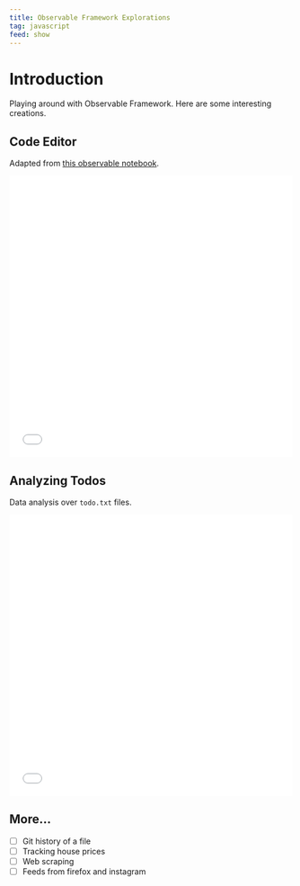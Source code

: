 ```yaml
---
title: Observable Framework Explorations
tag: javascript
feed: show
---
```


# Introduction

Playing around with Observable Framework.
Here are some interesting creations.

## Code Editor

Adapted from [this observable notebook](https://observablehq.com/@cmudig/editor).

<iframe
    src="/assets/dist/editor.html"
    height="500px" width="100%"
    frameborder=0
    style="background: #fff;"
    >
</iframe>

## Analyzing Todos

Data analysis over `todo.txt` files.

<iframe
    src="/assets/dist/todo.html"
    height="500px" width="100%"
    frameborder=0
    style="background: #fff;"
    >
</iframe>

## More...

- [ ] Git history of a file
- [ ] Tracking house prices
- [ ] Web scraping
- [ ] Feeds from firefox and instagram
